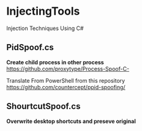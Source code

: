 # InjectingTools
Injection Techniques Using C#

## PidSpoof.cs ##  
**Create child process in other process** <br />
https://github.com/proxytype/Process-Spoof-C-

Translate From PowerShell from this repository <br />
https://github.com/countercept/ppid-spoofing/

## ShourtcutSpoof.cs ## 
**Overwrite desktop shortcuts and preseve original**
